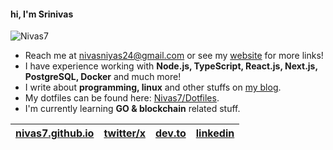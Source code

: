 #### hi, I'm Srinivas
![Nivas7](https://komarev.com/ghpvc/?username=nivas7&color=22272e)

- Reach me at <a href="mailto:nivasniyas24@gmail.com" target="_blank">nivasniyas24@gmail.com</a> or see my <a href="https://nivas7.github.io" target="_blank">website</a> for more links!
- I have experience working with **Node.js, TypeScript, React.js, Next.js, PostgreSQL, Docker** and much more!
- I write about **programming, linux** and other stuffs on <a href="https://nivas7.github.io/blog" target="_blank">my blog</a>.
- My dotfiles can be found here: <a href="https://github.com/Nivas7/Dotfiles">Nivas7/Dotfiles</a>.
- I'm currently learning **GO & blockchain** related stuff.

| <a href="https://nivas7.github.io" target="_blank">nivas7.github.io</a> | <a href="https://twitter.com/Nivas124" target="_blank">twitter/x</a> | <a href="https://dev.to/Nivaz" target="_blank">dev.to</a> | <a href="https://linkedin.com/in/Nivaz" target="_blank">linkedin</a> |
| - | - | - | - |
